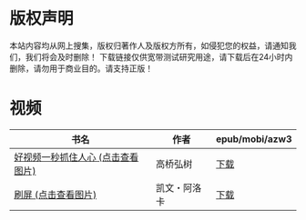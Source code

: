 # 版权声明

本站内容均从网上搜集，版权归著作人及版权方所有，如侵犯您的权益，请通知我们，我们将会及时删除！ 下载链接仅供宽带测试研究用途，请下载后在24小时内删除，请勿用于商业目的。请支持正版！

# 视频

| 书名 | 作者 | epub/mobi/azw3 |
| --- | --- | --- |
| [好视频一秒抓住人心 (点击查看图片)](https://www.dushupai.com/attachment/2024/06/11/d769e58c56e55366.jpg) | 高桥弘树 | [下载](https://url89.ctfile.com/f/31084289-1375511719-eb94ac?p=8866) |
| [刷屏 (点击查看图片)](https://www.dushupai.com/attachment/2024/06/04/c3315b478d290cda.jpg) | 凯文・阿洛卡 | [下载](https://url89.ctfile.com/f/31084289-1357023409-995a61?p=8866) |
